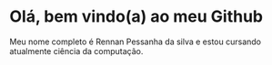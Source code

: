 <h1> Olá, bem vindo(a) ao meu Github </h1> 

<p> Meu nome completo é Rennan Pessanha da silva e estou cursando atualmente ciência da computação. </p> 
  
  
